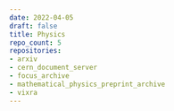 ```yaml
---
date: 2022-04-05
draft: false
title: Physics
repo_count: 5
repositories:
- arxiv
- cern_document_server
- focus_archive
- mathematical_physics_preprint_archive
- vixra
---
```



